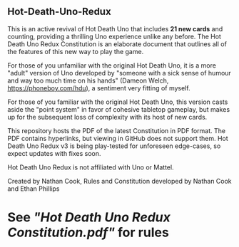 ## Hot-Death-Uno-Redux
This is an active revival of Hot Death Uno that includes **21 new cards** and counting, providing a thrilling Uno experience unlike any before. The Hot Death Uno Redux Constitution is an elaborate document that outlines all of the features of this new way to play the game.

For those of you unfamiliar with the original Hot Death Uno, it is a more "adult" version of Uno developed by "someone with a sick sense of humour and way too much time on his hands" (Dameon Welch, https://phoneboy.com/hdu), a sentiment very fitting of myself.

For those of you familiar with the original Hot Death Uno, this version casts aside the "point system" in favor of cohesive tabletop gameplay, but makes up for the subsequent loss of complexity with its host of new cards.

This repository hosts the PDF of the latest Constitution in PDF format. The PDF contains hyperlinks, but viewing in GitHub does not support them. Hot Death Uno Redux v3 is being play-tested for unforeseen edge-cases, so expect updates with fixes soon.

Hot Death Uno Redux is not affiliated with Uno or Mattel.

Created by Nathan Cook,
Rules and Constitution developed by Nathan Cook and Ethan Phillips

# See *"Hot Death Uno Redux Constitution.pdf"* for rules
